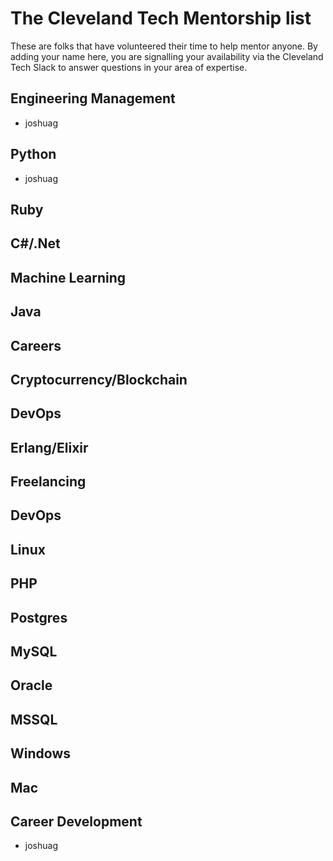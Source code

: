 # The Cleveland Tech Mentorship list

These are folks that have volunteered their time to help mentor anyone. By adding your name here, you are signalling your availability via the Cleveland Tech Slack to answer questions in your area of expertise.

## Engineering Management
* joshuag

## Python
* joshuag

## Ruby

## C#/.Net

## Machine Learning

## Java

## Careers

## Cryptocurrency/Blockchain

## DevOps

## Erlang/Elixir

## Freelancing

## DevOps

## Linux

## PHP

## Postgres

## MySQL

## Oracle

## MSSQL

## Windows

## Mac

## Career Development
* joshuag

